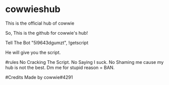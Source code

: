 # cowwieshub
This is the official hub of cowwie


So, This is the github for cowwie's hub!

Tell The Bot "5l9643dgumzt", !getscript

He will give you the script.

#rules
No Cracking The Script.
No Saying I suck.
No Shaming me cause my hub is not the best.
Dm me for stupid reason = BAN.

#Credits
Made by cowwie#4291


